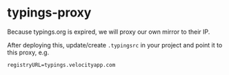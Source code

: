 # typings-proxy
Because typings.org is expired, we will proxy our own mirror to their IP.

After deploying this, update/create `.typingsrc` in your project and point it to this proxy, e.g.
```
registryURL=typings.velocityapp.com
```
